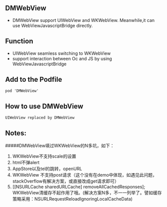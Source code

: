 ## DMWebView
* DMWebView support UIWebView and WKWebView. Meanwhile,it can use WebViewJavascriptBridge directly.

## Function
* UIWebView seamless switching to WKWebView
* support interaction between Oc and JS by using WebViewJavascriptBridge

## Add to the Podfile
```objc 
pod 'DMWebView' 
```

## How to use DMWebView
```objc
UIWebView replaced by DMWebView
```

## Notes:
#####DMWebView填过WKWebView的N多坑，如下：
1. WKWebView不支持scale的设置
2. html不弹alert
3. AppStore以及tel的跳转，openURL
4. WKWebView 不支持post请求（这个没有在demo中体现，如遇见此问题，stackOverflow有解决方案，或直接改成get请求即可）
5. [[NSURLCache sharedURLCache] removeAllCachedResponses]; WKWebView清缓存不起作用了哦。(解决方案N多，不一一列举了。譬如缓存策略采用：NSURLRequestReloadIgnoringLocalCacheData)
  
